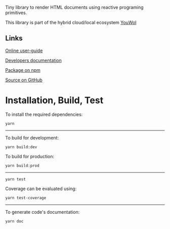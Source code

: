 Tiny library to render HTML documents using reactive programing primitives.

This library is part of the hybrid cloud/local ecosystem 
[YouWol](https://platform.youwol.com/applications/@youwol/platform/latest)

## Links

[Online user-guide](https://l.youwol.com/doc/@youwol/flux-view)

[Developers documentation](https://platform.youwol.com/applications/@youwol/cdn-explorer/latest?package=@youwol/flux-view)

[Package on npm](https://www.npmjs.com/package/@youwol/flux-view)

[Source on GitHub](https://github.com/youwol/flux-view)

# Installation, Build, Test

To install the required dependencies:

```shell
yarn
```
---
To build for development:

```shell
yarn build:dev
```

To build for production:

```shell
yarn build:prod
```
---


```shell
yarn test
```

Coverage can be evaluated using:
```shell
yarn test-coverage
```
---

To generate code's documentation:

```shell
yarn doc
```
